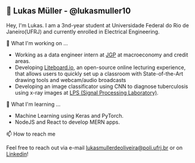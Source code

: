 ## 👋 Lukas Müller - @lukasmuller10
Hey, I'm Lukas. I am a 3nd-year student at Universidade Federal do Rio de Janeiro(UFRJ) and currently enrolled in Electrical Engineering.

🔭 What I'm working on ...
      <ul>
        <li>Working as a data engineer intern at [JGP](https://www.jgp.com.br/) at macroeconomy and credit areas.</li>
        <li>Developing [Liteboard.io](liteboard.io), an open-source online lecturing experience, that allows users to quickly set up a classroom with State-of-the-Art drawing tools and webcam/audio broadcasts
        </li>
        <li>Developing an image classificator using CNN to diagnose tuberculosis using x-ray images at [LPS (Signal Processing Laboratory)](https://www.lps.ufrj.br/).</li>
      </ul> 

🌱 What I'm learning ...
      <ul>
        <li>Machine Learning using Keras and PyTorch.</li>
        <li>NodeJS and React to develop MERN apps.</li>
      </ul> 

📫 How to reach me

Feel free to reach out via e-mail lukasmullerdeoliveira@poli.ufrj.br or on [Linkedin](https://www.linkedin.com/in/lmuller-ufrj/)!

<!--
**lukasmuller10/lukasmuller10** is a ✨ _special_ ✨ repository because its `README.md` (this file) appears on your GitHub profile.

Here are some ideas to get you started:

- 🔭 I’m currently working on ...
- 🌱 I’m currently learning ...
- 👯 I’m looking to collaborate on ...
- 🤔 I’m looking for help with ...
- 💬 Ask me about ...
- 📫 How to reach me: ...
- 😄 Pronouns: ...
- ⚡ Fun fact: ...
-->
